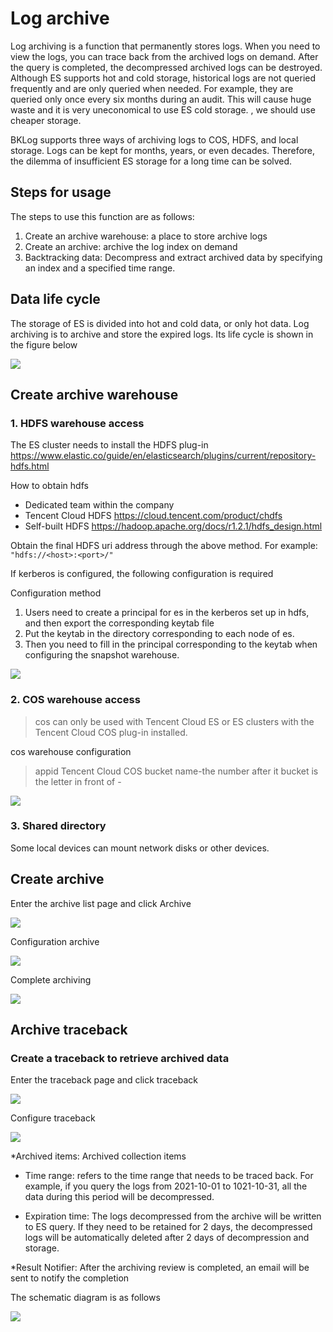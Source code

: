# Log archive


Log archiving is a function that permanently stores logs. When you need to view the logs, you can trace back from the archived logs on demand. After the query is completed, the decompressed archived logs can be destroyed. Although ES supports hot and cold storage, historical logs are not queried frequently and are only queried when needed. For example, they are queried only once every six months during an audit. This will cause huge waste and it is very uneconomical to use ES cold storage. , we should use cheaper storage.

BKLog supports three ways of archiving logs to COS, HDFS, and local storage. Logs can be kept for months, years, or even decades. Therefore, the dilemma of insufficient ES storage for a long time can be solved.



## Steps for usage

The steps to use this function are as follows:

1. Create an archive warehouse: a place to store archive logs
2. Create an archive: archive the log index on demand
3. Backtracking data: Decompress and extract archived data by specifying an index and a specified time range.

## Data life cycle

The storage of ES is divided into hot and cold data, or only hot data. Log archiving is to archive and store the expired logs. Its life cycle is shown in the figure below

![](media/16620185864856.jpg)



## Create archive warehouse

### 1. HDFS warehouse access

The ES cluster needs to install the HDFS plug-in https://www.elastic.co/guide/en/elasticsearch/plugins/current/repository-hdfs.html

How to obtain hdfs

* Dedicated team within the company
* Tencent Cloud HDFS https://cloud.tencent.com/product/chdfs
* Self-built HDFS https://hadoop.apache.org/docs/r1.2.1/hdfs_design.html

Obtain the final HDFS uri address through the above method. For example: `"hdfs://<host>:<port>/"`

If kerberos is configured, the following configuration is required

Configuration method

1. Users need to create a principal for es in the kerberos set up in hdfs, and then export the corresponding keytab file
2. Put the keytab in the directory corresponding to each node of es.
3. Then you need to fill in the principal corresponding to the keytab when configuring the snapshot warehouse.

![](media/16620186915419.jpg)


### 2. COS warehouse access

> cos can only be used with Tencent Cloud ES or ES clusters with the Tencent Cloud COS plug-in installed.


cos warehouse configuration

> appid Tencent Cloud COS bucket name-the number after it
> bucket is the letter in front of -

![](media/16620187415730.jpg)

### 3. Shared directory

Some local devices can mount network disks or other devices.



## Create archive

Enter the archive list page and click Archive

![](media/16620188034116.jpg)


Configuration archive

![](media/16620188182376.jpg)


Complete archiving

![](media/16620188257757.jpg)


## Archive traceback

### Create a traceback to retrieve archived data

Enter the traceback page and click traceback

![](media/16620188717887.jpg)


Configure traceback

![](media/16620188792260.jpg)


*Archived items: Archived collection items

* Time range: refers to the time range that needs to be traced back. For example, if you query the logs from 2021-10-01 to 1021-10-31, all the data during this period will be decompressed.

* Expiration time: The logs decompressed from the archive will be written to ES query. If they need to be retained for 2 days, the decompressed logs will be automatically deleted after 2 days of decompression and storage.

*Result Notifier: After the archiving review is completed, an email will be sent to notify the completion

The schematic diagram is as follows

![](media/16620189391989.jpg)